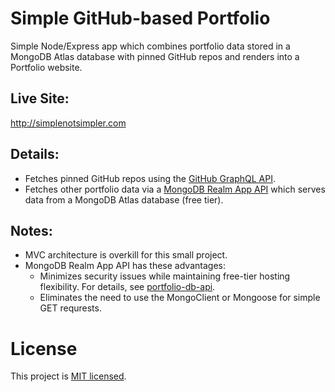 # Simple GitHub-based Portfolio
Simple Node/Express app which combines portfolio data stored in a MongoDB Atlas database with pinned GitHub repos and renders into a Portfolio website.

## Live Site:
http://simplenotsimpler.com

## Details:
* Fetches pinned GitHub repos using the [GitHub GraphQL API](https://docs.github.com/en/graphql).  
* Fetches other portfolio data via a [MongoDB Realm App API](https://github.com/simplenotsimpler/portfolio-db-api) which serves data from a MongoDB Atlas database (free tier). 

## Notes: 
* MVC architecture is overkill for this small project.
* MongoDB Realm App API has these advantages:
  * Minimizes security issues while maintaining free-tier hosting flexibility. For details, see [portfolio-db-api](https://github.com/simplenotsimpler/portfolio-db-api).
  * Eliminates the need to use the MongoClient or Mongoose for simple GET requrests.

# License
This project is [MIT licensed](./LICENSE).